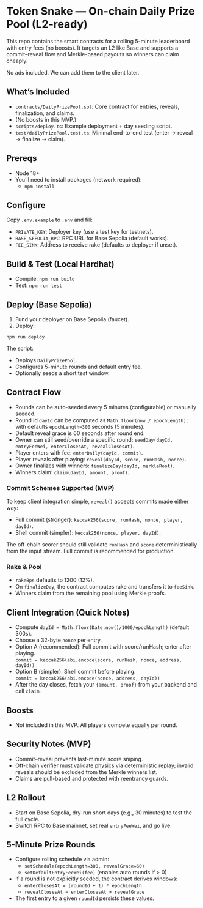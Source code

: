 # Token Snake — On-chain Daily Prize Pool (L2-ready)

This repo contains the smart contracts for a rolling 5-minute leaderboard with entry fees (no boosts). It targets an L2 like Base and supports a commit–reveal flow and Merkle-based payouts so winners can claim cheaply.

No ads included. We can add them to the client later.

## What’s Included

- `contracts/DailyPrizePool.sol`: Core contract for entries, reveals, finalization, and claims.
- (No boosts in this MVP.)
- `scripts/deploy.ts`: Example deployment + day seeding script.
- `test/dailyPrizePool.test.ts`: Minimal end-to-end test (enter → reveal → finalize → claim).

## Prereqs

- Node 18+
- You’ll need to install packages (network required):
  - `npm install`

## Configure

Copy `.env.example` to `.env` and fill:

- `PRIVATE_KEY`: Deployer key (use a test key for testnets).
- `BASE_SEPOLIA_RPC`: RPC URL for Base Sepolia (default works).
- `FEE_SINK`: Address to receive rake (defaults to deployer if unset).

## Build & Test (Local Hardhat)

- Compile: `npm run build`
- Test: `npm run test`

## Deploy (Base Sepolia)

1) Fund your deployer on Base Sepolia (faucet).  
2) Deploy:

```
npm run deploy
```

The script:
- Deploys `DailyPrizePool`.
- Configures 5-minute rounds and default entry fee.
- Optionally seeds a short test window.

## Contract Flow

- Rounds can be auto-seeded every 5 minutes (configurable) or manually seeded.
- Round id `dayId` can be computed as `Math.floor(now / epochLength)`; with defaults `epochLength=300` seconds (5 minutes).
- Default reveal grace is 60 seconds after round end.
- Owner can still seed/override a specific round: `seedDay(dayId, entryFeeWei, enterClosesAt, revealClosesAt)`.
- Player enters with fee: `enterDaily(dayId, commit)`.
- Player reveals after playing: `reveal(dayId, score, runHash, nonce)`.
- Owner finalizes with winners: `finalizeDay(dayId, merkleRoot)`.
- Winners claim: `claim(dayId, amount, proof)`.

### Commit Schemes Supported (MVP)

To keep client integration simple, `reveal()` accepts commits made either way:

- Full commit (stronger): `keccak256(score, runHash, nonce, player, dayId)`.
- Shell commit (simpler): `keccak256(nonce, player, dayId)`.

The off-chain scorer should still validate `runHash` and `score` deterministically from the input stream. Full commit is recommended for production.

### Rake & Pool

- `rakeBps` defaults to 1200 (12%).
- On `finalizeDay`, the contract computes rake and transfers it to `feeSink`.
- Winners claim from the remaining pool using Merkle proofs.

## Client Integration (Quick Notes)

- Compute `dayId = Math.floor(Date.now()/1000/epochLength)` (default 300s).
- Choose a 32-byte `nonce` per entry.
- Option A (recommended): Full commit with score/runHash; enter after playing.  
  `commit = keccak256(abi.encode(score, runHash, nonce, address, dayId))`
- Option B (simpler): Shell commit before playing.  
  `commit = keccak256(abi.encode(nonce, address, dayId))`
- After the day closes, fetch your `{amount, proof}` from your backend and call `claim`.

## Boosts

- Not included in this MVP. All players compete equally per round.

## Security Notes (MVP)

- Commit–reveal prevents last-minute score sniping.
- Off-chain verifier must validate physics via deterministic replay; invalid reveals should be excluded from the Merkle winners list.
- Claims are pull-based and protected with reentrancy guards.

## L2 Rollout

- Start on Base Sepolia, dry-run short days (e.g., 30 minutes) to test the full cycle.
- Switch RPC to Base mainnet, set real `entryFeeWei`, and go live.
## 5-Minute Prize Rounds

- Configure rolling schedule via admin:
  - `setSchedule(epochLength=300, revealGrace=60)`
  - `setDefaultEntryFeeWei(fee)` (enables auto rounds if > 0)
- If a round is not explicitly seeded, the contract derives windows:
  - `enterClosesAt = (roundId + 1) * epochLength`
  - `revealClosesAt = enterClosesAt + revealGrace`
- The first entry to a given `roundId` persists these values.
